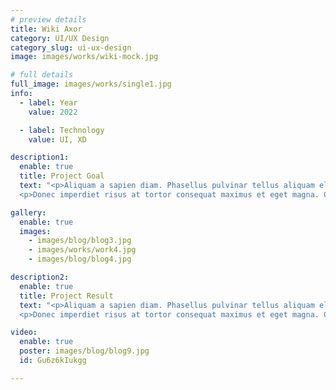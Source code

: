 ```yaml
---
# preview details
title: Wiki Axor
category: UI/UX Design
category_slug: ui-ux-design
image: images/works/wiki-mock.jpg

# full details
full_image: images/works/single1.jpg
info:
  - label: Year
    value: 2022

  - label: Technology
    value: UI, XD

description1:
  enable: true
  title: Project Goal
  text: "<p>Aliquam a sapien diam. Phasellus pulvinar tellus aliquam eleifend consectetur. Sed bibendum leo quis rutrum aliquetmorbi.</p>
  <p>Donec imperdiet risus at tortor consequat maximus et eget magna. Cras ornare sagittis augue, id sollicitudin justo tristique ut. Nullam ex enim, euismod vel bibendum ultrices, fringilla vel eros. Donec euismod leo lectus, et euismod metus euismod sed. Quisque quis suscipit ipsum, at pellentesque velit. Duis a congue sem.</p>"

gallery:
  enable: true
  images:
    - images/blog/blog3.jpg
    - images/works/work4.jpg
    - images/blog/blog4.jpg

description2:
  enable: true
  title: Project Result
  text: "<p>Aliquam a sapien diam. Phasellus pulvinar tellus aliquam eleifend consectetur. Sed bibendum leo quis rutrum aliquetmorbi.</p>
  <p>Donec imperdiet risus at tortor consequat maximus et eget magna. Cras ornare sagittis augue, id sollicitudin justo tristique ut. Nullam ex enim, euismod vel bibendum ultrices, fringilla vel eros. Donec euismod leo lectus, et euismod metus euismod sed. Quisque quis suscipit ipsum, at pellentesque velit. Duis a congue sem.</p>"

video:
  enable: true
  poster: images/blog/blog9.jpg
  id: Gu6z6kIukgg

---
```

